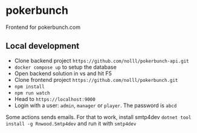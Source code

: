 # pokerbunch

Frontend for pokerbunch.com

## Local development

- Clone backend project `https://github.com/nolll/pokerbunch-api.git`
- `docker compose up` to setup the database
- Open backend solution in vs and hit F5
- Clone frontend project `https://github.com/nolll/pokerbunch.git`
- `npm install`
- `npm run watch`
- Head to `https://localhost:9000`
- Login with a user: `admin`, `manager` or `player`. The password is `abcd`

Some actions sends emails. For that to work, install smtp4dev
`dotnet tool install -g Rnwood.Smtp4dev` and run it with `smtp4dev`
